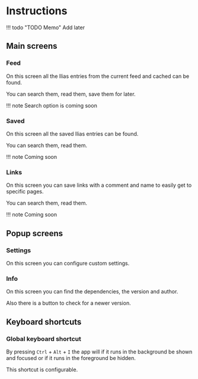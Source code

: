 # Instructions

!!! todo "TODO Memo"
    Add later

## Main screens

### Feed

On this screen all the Ilias entries from the current feed and cached can be found.

You can search them, read them, save them for later.

!!! note
    Search option is coming soon

### Saved

On this screen all the saved Ilias entries can be found.

You can search them, read them.

!!! note
    Coming soon

### Links

On this screen you can save links with a comment and name to easily get to specific pages.

You can search them, read them.

!!! note
    Coming soon

## Popup screens

### Settings

On this screen you can configure custom settings.

### Info

On this screen you can find the dependencies, the version and author.

Also there is a button to check for a newer version.

## Keyboard shortcuts

### Global keyboard shortcut

By pressing `Ctrl` + `Alt` + `I` the app will if it runs in the background be shown and focused or if it runs in the foreground be hidden.

This shortcut is configurable.
